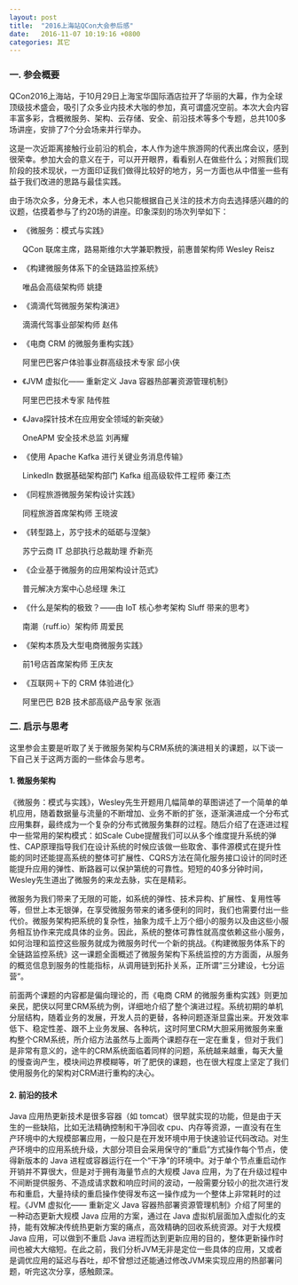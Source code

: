```yaml
---
layout: post
title:  "2016上海站QCon大会参后感"
date:   2016-11-07 10:19:16 +0800
categories: 其它
---
```


### 一. 参会概要

QCon2016上海站，于10月29日上海宝华国际酒店拉开了华丽的大幕，作为全球顶级技术盛会，吸引了众多业内技术大咖的参加，真可谓盛况空前。本次大会内容丰富多彩，含概微服务、架构、云存储、安全、前沿技术等多个专题，总共100多场讲座，安排了7个分会场来并行举办。

这是一次近距离接触行业前沿的机会，本人作为途牛旅游网的代表出席会议，感到很荣幸。参加大会的意义在于，可以开开眼界，看看别人在做些什么；对照我们现阶段的技术现状，一方面印证我们做得比较好的地方，另一方面也从中借鉴一些有益于我们改进的思路与最佳实践。

由于场次众多，分身无术，本人也只能根据自己关注的技术方向去选择感兴趣的的议题，估摸着参与了约20场的讲座。印象深刻的场次列举如下：

* 《微服务：模式与实践》

    QCon 联席主席，路易斯维尔大学兼职教授，前惠普架构师 Wesley Reisz

* 《构建微服务体系下的全链路监控系统》

    唯品会高级架构师 姚捷

* 《滴滴代驾微服务架构演进》

    滴滴代驾事业部架构师 赵伟

* 《电商 CRM 的微服务重构实践》

    阿里巴巴客户体验事业群高级技术专家 邱小侠

* 《JVM 虚拟化—— 重新定义 Java 容器热部署资源管理机制》

    阿里巴巴技术专家 陆传胜

* 《Java探针技术在应用安全领域的新突破》

    OneAPM 安全技术总监 刘再耀

* 《使用 Apache Kafka 进行关键业务消息传输》

    LinkedIn 数据基础架构部门 Kafka 组高级软件工程师 秦江杰

* 《同程旅游微服务架构设计实践》

    同程旅游首席架构师 王晓波

* 《转型路上，苏宁技术的砥砺与涅槃》

    苏宁云商 IT 总部执行总裁助理 乔新亮

* 《企业基于微服务的应用架构设计范式》

    普元解决方案中心总经理 朱江

* 《什么是架构的极致？——由 IoT 核心参考架构 Sluff 带来的思考》

    南潮（ruff.io）架构师 周爱民

* 《架构本质及大型电商微服务实践》

    前1号店首席架构师 王庆友

* 《互联网＋下的 CRM 体验进化》

    阿里巴巴 B2B 技术部高级产品专家 张涵

### 二. 启示与思考

这里参会主要是听取了关于微服务架构与CRM系统的演进相关的课题，以下谈一下自己关于这两方面的一些体会与思考。

#### 1. 微服务架构

《微服务：模式与实践》，Wesley先生开题用几幅简单的草图讲述了一个简单的单机应用，随着数据量与流量的不断增加、业务不断的扩张，逐渐演进成一个分布式应用集群，最终成为一个复杂的分布式微服务集群的过程。随后介绍了在逐进过程中一些常用的架构模式：如Scale Cube提醒我们可以从多个维度提升系统的弹性、CAP原理指导我们在设计系统的时候应该做一些取舍、事件源模式在提升性能的同时还能提高系统的整体可扩展性、CQRS方法在简化服务接口设计的同时还能提升应用的弹性、断路器可以保护第统的可靠性。短短的40多分钟时间，Wesley先生道出了微服务的来龙去脉，实在是精彩。

微服务为我们带来了无限的可能，如系统的弹性、技术异构、扩展性、复用性等等，但世上本无银弹，在享受微服务带来的诸多便利的同时，我们也需要付出一些代价。微服务架构把系统的复杂性，抽象为成千上万个细小的服务以及由这些小服务相互协作来完成具体的业务。因此，系统的整体可靠性就高度依赖这些小服务，如何治理和监控这些服务就成为微服务时代一个新的挑战。《构建微服务体系下的全链路监控系统》这一课题全面概述了微服务架构下系统监控的方方面面，从服务的概览信息到服务的性能指标，从调用链到拓扑关系，正所谓“三分建设，七分运营”。

前面两个课题的内容都是偏向理论的，而《电商 CRM 的微服务重构实践》则更加亲民，肥侠以阿里CRM系统为例，详细地介绍了整个演进过程。系统初期的单机分层结构，随着业务的发展，开发人员的更替，各种问题逐渐显露出来。开发效率低下、稳定性差、跟不上业务发展、各种坑，这时阿里CRM大胆采用微服务来重构整个CRM系统，所介绍方法虽然与上面两个课题存在一定在重复，但对于我们是非常有意义的，途牛的CRM系统面临着同样的问题，系统越来越重，每天大量的慢查询产生，模块间边界模糊等，听了肥侠的课题，也在很大程度上坚定了我们使用服务化的架构对CRM进行重构的决心。

#### 2. 前沿的技术

Java 应用热更新技术是很多容器（如 tomcat）很早就实现的功能，但是由于天生的一些缺陷，比如无法精确控制和干净回收 cpu、内存等资源，一直没有在生产环境中的大规模部署应用，一般只是在开发环境中用于快速验证代码改动。对生产环境中的应用系统升级，大部分项目会采用保守的“重启”方式操作每个节点，使得新版本的 Java 进程或容器运行在一个“干净”的环境中。对于单个节点重启动作开销并不算很大，但是对于拥有海量节点的大规模 Java 应用，为了在升级过程中不间断提供服务、不造成请求数和响应时间的波动，一般需要分较小的批次进行发布和重启，大量持续的重启操作使得发布这一操作成为一个整体上非常耗时的过程。《JVM 虚拟化—— 重新定义 Java 容器热部署资源管理机制》介绍了阿里的一种动态更新大规模 Java 应用的方案，通过在 Java 虚拟机层面加入虚拟化的支持，能有效解决传统热更新方案的痛点，高效精确的回收系统资源。对于大规模 Java 应用，可以做到不重启 Java 进程而达到更新应用的目的，整体更新操作时间也被大大缩短。在此之前，我们分析JVM无非是定位一些具体的应用，又或者是调优应用的延迟与吞吐，却不曾想过还能通过修改JVM来实现应用的热部署问题，听完这次分享，感触颇深。
